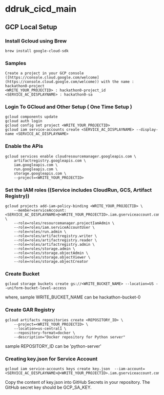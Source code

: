 # ddruk_cicd_main

## GCP Local Setup
### Install Gcloud using Brew
```
brew install google-cloud-sdk
```

### Samples
```
Create a project in your GCP console ([https://console.cloud.google.com/welcome](https://console.cloud.google.com/welcome)) with the name : hackathon0-project
<WRITE_YOUR_PROJECTID> : hackathon0-project_id
<SERVICE_AC_DISPLAYNAME> : hackathon0-sa
```

### Login To GCloud and Other Setup ( One Time Setup )
```
gcloud components update
gcloud auth login
gcloud config set project <WRITE_YOUR_PROJECTID>
gcloud iam service-accounts create <SERVICE_AC_DISPLAYNAME> --display-name <SERVICE_AC_DISPLAYNAME>
```

### Enable the APis
```
gcloud services enable cloudresourcemanager.googleapis.com \
    artifactregistry.googleapis.com \
    iam.googleapis.com \
    run.googleapis.com \
    storage.googleapis.com \
    --project=<WRITE_YOUR_PROJECTID>
```

### Set the IAM roles ((Service includes CloudRun, GCS, Artifact Registry))
```
gcloud projects add-iam-policy-binding <WRITE_YOUR_PROJECTID> \
    --member=serviceAccount:<SERVICE_AC_DISPLAYNAME>@<WRITE_YOUR_PROJECTID>.iam.gserviceaccount.com \
    --role=roles/resourcemanager.projectIamAdmin \
    --role=roles/iam.serviceAccountUser \
    --role=roles/run.admin \
    --role=roles/artifactregistry.writer \
    --role=roles/artifactregistry.reader \
    --role=roles/artifactregistry.admin \
    --role=roles/storage.admin \
    --role=roles/storage.objectAdmin \
    --role=roles/storage.objectViewer \
    --role=roles/storage.objectCreator
```

### Create Bucket
```
gcloud storage buckets create gs://<WRITE_BUCKET_NAME> --location=US --uniform-bucket-level-access
```
where, sample WRITE_BUCKET_NAME can be  hackathon-bucket-0

### Create GAR Registry
```
gcloud artifacts repositories create <REPOSITORY_ID> \
    --project=<WRITE_YOUR_PROJECTID> \
    --location=us-central1 \
    --repository-format=docker \
    --description="Docker repository for Python server"
```

sample REPOSITORY_ID can be 'python-server'


### Creating key.json for Service Account
```
gcloud iam service-accounts keys create key.json  --iam-account=<SERVICE_AC_DISPLAYNAME>@<WRITE_YOUR_PROJECTID>.iam.gserviceaccount.com 
```
Copy the content of key.json into GitHub Secrets in your repository. The GitHub secret key should be GCP_SA_KEY.